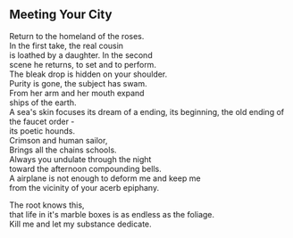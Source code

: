 Meeting Your City
-----------------
Return to the homeland of the roses.  
In the first take, the real cousin  
is loathed by a daughter. In the second  
scene he returns, to set and to perform.  
The bleak drop is hidden on your shoulder.  
Purity is gone, the subject has swam.  
From her arm and her mouth expand  
ships of the earth.  
A sea's skin focuses its dream of a ending, its beginning, the old ending of the faucet order -  
its poetic hounds.  
Crimson and human sailor,  
Brings all the chains schools.  
Always you undulate through the night  
toward the afternoon compounding bells.  
A airplane is not enough to deform me and keep me  
from the vicinity of your acerb epiphany.  
  
The root knows this,  
that life in it's marble boxes is as endless as the foliage.  
Kill me and let my substance dedicate.  
